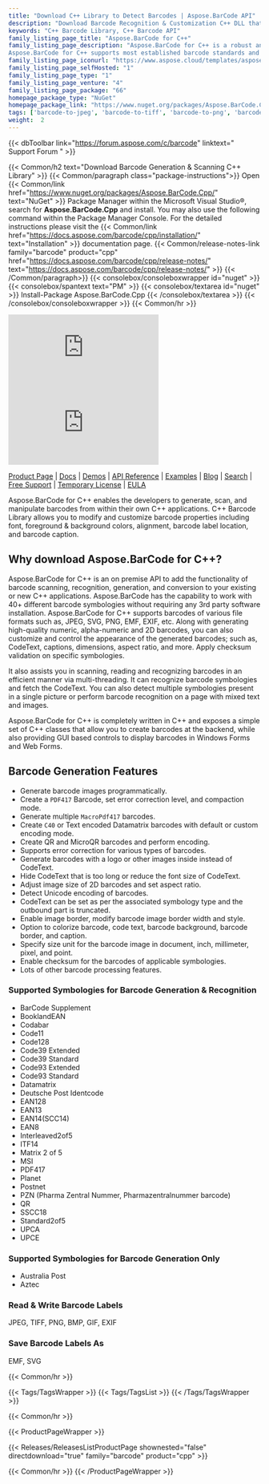 ```yaml
---
title: "Download C++ Library to Detect Barcodes | Aspose.BarCode API"
description: "Download Barcode Recognition & Customization C++ DLL that allows you to develop & customize barcodes supporting numeric, alpha-numeric & 2D barcode symbologies."
keywords: "C++ Barcode Library, C++ Barcode API"
family_listing_page_title: "Aspose.BarCode for C++"
family_listing_page_description: "Aspose.BarCode for C++ is a robust and reliable barcode generation and recognition library, written in C++14, it allows developers to quickly and easily add barcode generation and recognition functionality to their applications.
Aspose.BarCode for C++ supports most established barcode standards and barcode specifications. It has the ability to export to multiple image formats including: BMP, GIF, JPEG, PNG, TIFF and SVG."
family_listing_page_iconurl: "https://www.aspose.cloud/templates/aspose/App_Themes/V3/images/barcode/272x272/aspose_barcode-for-cpp-min.png"
family_listing_page_selfHosted: "1"
family_listing_page_type: "1"
family_listing_page_venture: "4"
family_listing_page_package: "66"
homepage_package_type: "NuGet"
homepage_package_link: "https://www.nuget.org/packages/Aspose.BarCode.Cpp"
tags: ['barcode-to-jpeg', 'barcode-to-tiff', 'barcode-to-png', 'barcode-to-bmp', 'barcode-to-gif', 'barcode-to-exif', 'barcode-to-emf', 'barcode-to-svg']
weight:  2
---
```


{{< dbToolbar link="https://forum.aspose.com/c/barcode" linktext=" Support Forum " >}}

{{< Common/h2 text="Download Barcode Generation & Scanning C++ Library"  >}}
{{< Common/paragraph class="package-instructions">}}
Open {{< Common/link href="https://www.nuget.org/packages/Aspose.BarCode.Cpp/" text="NuGet"  >}} Package Manager within the Microsoft Visual Studio&reg;, search for <b>Aspose.BarCode.Cpp</b> and install. You may also use the following command within the Package Manager Console. For the detailed instructions please visit the {{< Common/link href="https://docs.aspose.com/barcode/cpp/installation/" text="Installation"  >}} documentation page.
{{< Common/release-notes-link family="barcode" product="cpp" href="https://docs.aspose.com/barcode/cpp/release-notes/" text="https://docs.aspose.com/barcode/cpp/release-notes/"  >}}
{{< /Common/paragraph>}}
{{< consolebox/consoleboxwrapper id="nuget" >}}
       {{< consolebox/spantext text="PM" >}}
       {{< consolebox/textarea id="nuget" >}} Install-Package Aspose.BarCode.Cpp {{< /consolebox/textarea >}}
{{< /consolebox/consoleboxwrapper >}}
{{< Common/hr >}}

![Nuget](https://img.shields.io/nuget/v/Aspose.BarCode.Cpp) ![Nuget](https://img.shields.io/nuget/dt/Aspose.BarCode.Cpp?label=nuget%20downloads)

[Product Page](https://products.aspose.com/barcode/cpp/) | [Docs](https://docs.aspose.com/barcode/cpp/) | [Demos](https://products.aspose.app/barcode/family) | [API Reference](https://reference.aspose.com/barcode/cpp) | [Examples](https://github.com/aspose-barcode/Aspose.Barcode-for-C) | [Blog](https://blog.aspose.com/category/barcode/) | [Search](https://search.aspose.com/) | [Free Support](https://forum.aspose.com/c/barcode) | [Temporary License](https://purchase.aspose.com/temporary-license) | [EULA](https://about.aspose.com/legal/eula/)

Aspose.BarCode for C++ enables the developers to generate, scan, and manipulate barcodes from within their own C++ applications. C++ Barcode Library allows you to modify and customize barcode properties including font, foreground & background colors, alignment, barcode label location, and barcode caption.

## Why download Aspose.BarCode for C++?

Aspose.BarCode for C++ is an on premise API to add the functionality of barcode scanning, recognition, generation, and conversion to your existing or new C++ applications. Aspose.BarCode has the capability to work with 40+ different barcode symbologies without requiring any 3rd party software installation. Aspose.BarCode for C++ supports barcodes of various file formats such as, JPEG, SVG, PNG, EMF, EXIF, etc. Along with generating high-quality numeric, alpha-numeric and 2D barcodes, you can also customize and control the appearance of the generated barcodes; such as, CodeText, captions, dimensions, aspect ratio, and more. Apply checksum validation on specific symbologies.

It also assists you in scanning, reading and recognizing barcodes in an efficient manner via multi-threading. It can recognize barcode symbologies and fetch the CodeText. You can also detect multiple symbologies present in a single picture or perform barcode recognition on a page with mixed text and images.

Aspose.BarCode for C++ is completely written in C++ and exposes a simple set of C++ classes that allow you to create barcodes at the backend, while also providing GUI based controls to display barcodes in Windows Forms and Web Forms.

## Barcode Generation Features

- Generate barcode images programmatically.
- Create a `PDF417` Barcode, set error correction level, and compaction mode.
- Generate multiple `MacroPdf417` barcodes.
- Create `C40` or Text encoded Datamatrix barcodes with default or custom encoding mode.
- Create QR and MicroQR barcodes and perform encoding.
- Supports error correction for various types of barcodes.
- Generate barcodes with a logo or other images inside instead of CodeText.
- Hide CodeText that is too long or reduce the font size of CodeText.
- Adjust image size of 2D barcodes and set aspect ratio.
- Detect Unicode encoding of barcodes.
- CodeText can be set as per the associated symbology type and the outbound part is truncated.
- Enable image border, modify barcode image border width and style.
- Option to colorize barcode, code text, barcode background, barcode border, and caption.
- Specify size unit for the barcode image in document, inch, millimeter, pixel, and point.
- Enable checksum for the barcodes of applicable symbologies.
- Lots of other barcode processing features.

### Supported Symbologies for Barcode Generation & Recognition

- BarCode Supplement
- BooklandEAN
- Codabar
- Code11
- Code128
- Code39 Extended
- Code39 Standard
- Code93 Extended
- Code93 Standard
- Datamatrix
- Deutsche Post Identcode
- EAN128
- EAN13
- EAN14(SCC14)
- EAN8
- Interleaved2of5
- ITF14
- Matrix 2 of 5
- MSI
- PDF417
- Planet
- Postnet
- PZN (Pharma Zentral Nummer, Pharmazentralnummer barcode)
- QR
- SSCC18
- Standard2of5
- UPCA
- UPCE

### Supported Symbologies for Barcode Generation Only

- Australia Post
- Aztec

### Read & Write Barcode Labels

JPEG, TIFF, PNG, BMP, GIF, EXIF

### Save Barcode Labels As

EMF, SVG

{{< Common/hr >}}

{{< Tags/TagsWrapper >}}
 {{< Tags/TagsList >}}
{{< /Tags/TagsWrapper >}}

{{< Common/hr >}}

{{< ProductPageWrapper >}}
<!-- ReleasesListProductPage-->
   {{< Releases/ReleasesListProductPage shownested="false"  directdownload="true" family="barcode" product="cpp" >}}
<!-- /ReleasesListProductPage-->
{{< Common/hr >}}
{{< /ProductPageWrapper >}}
